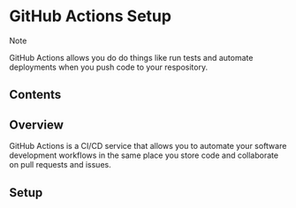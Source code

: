 # GitHub Actions Setup

> [!NOTE]
> GitHub Actions allows you do do things like run tests and automate deployments when you push code to your respository.

## Contents

## Overview

GitHub Actions is a CI/CD service that allows you to automate your software development workflows in the same place you store code and collaborate on pull requests and issues.

## Setup
